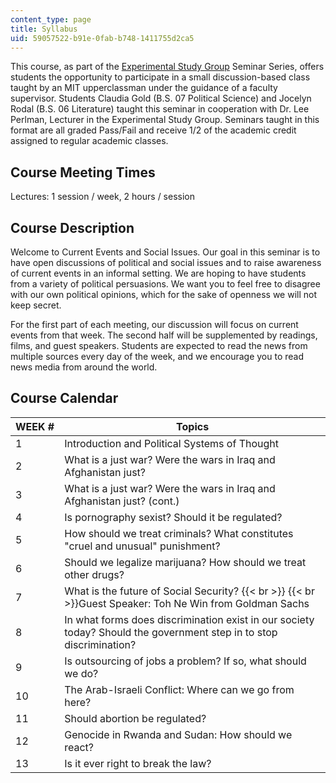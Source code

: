 ```yaml
---
content_type: page
title: Syllabus
uid: 59057522-b91e-0fab-b748-1411755d2ca5
---
```


This course, as part of the [Experimental Study Group](http://esg.mit.edu/) Seminar Series, offers students the opportunity to participate in a small discussion-based class taught by an MIT upperclassman under the guidance of a faculty supervisor. Students Claudia Gold (B.S. 07 Political Science) and Jocelyn Rodal (B.S. 06 Literature) taught this seminar in cooperation with Dr. Lee Perlman, Lecturer in the Experimental Study Group. Seminars taught in this format are all graded Pass/Fail and receive 1/2 of the academic credit assigned to regular academic classes.

Course Meeting Times
--------------------

Lectures: 1 session / week, 2 hours / session

Course Description
------------------

Welcome to Current Events and Social Issues. Our goal in this seminar is to have open discussions of political and social issues and to raise awareness of current events in an informal setting. We are hoping to have students from a variety of political persuasions. We want you to feel free to disagree with our own political opinions, which for the sake of openness we will not keep secret.

For the first part of each meeting, our discussion will focus on current events from that week. The second half will be supplemented by readings, films, and guest speakers. Students are expected to read the news from multiple sources every day of the week, and we encourage you to read news media from around the world.

Course Calendar
---------------

| WEEK # | Topics |
| --- | --- |
| 1 | Introduction and Political Systems of Thought |
| 2 | What is a just war? Were the wars in Iraq and Afghanistan just? |
| 3 | What is a just war? Were the wars in Iraq and Afghanistan just? (cont.) |
| 4 | Is pornography sexist? Should it be regulated? |
| 5 | How should we treat criminals? What constitutes "cruel and unusual" punishment? |
| 6 | Should we legalize marijuana? How should we treat other drugs? |
| 7 | What is the future of Social Security?  {{< br >}}  {{< br >}}Guest Speaker: Toh Ne Win from Goldman Sachs |
| 8 | In what forms does discrimination exist in our society today? Should the government step in to stop discrimination? |
| 9 | Is outsourcing of jobs a problem? If so, what should we do? |
| 10 | The Arab-Israeli Conflict: Where can we go from here? |
| 11 | Should abortion be regulated? |
| 12 | Genocide in Rwanda and Sudan: How should we react? |
| 13 | Is it ever right to break the law?